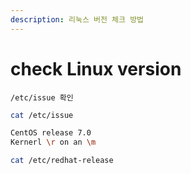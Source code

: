 ```yaml
---
description: 리눅스 버전 체크 방법
---
```


# check Linux version

`/etc/issue 확인`

```sh
cat /etc/issue

CentOS release 7.0
Kernerl \r on an \m
```

```sh
cat /etc/redhat-release
```



